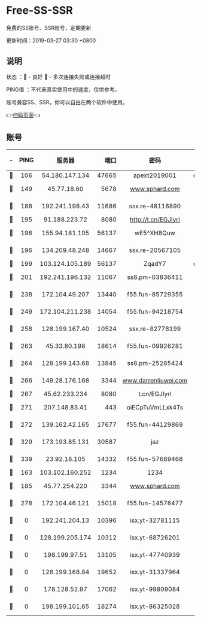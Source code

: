 # Free-SS-SSR

免费的SS账号、SSR账号，定期更新

更新时间：2019-03-27 03:30 +0800

## 说明

状态     ：🙂 - 良好 🙁 - 多次连接失败或连接超时

PING值   ：不代表真实使用中的速度，仅供参考。

账号兼容SS、SSR，你可以自由在两个软件中使用。

👉[扫码页面](https://liesauer.github.io/Free-SS-SSR/)👈

## 账号

|-|PING|服务器|端口|密码|加密方式|区域|
|:----:|:----:|:-----:|-----:|:----:|:----:|:----:|
|🙂|106|54.180.147.134|47665|apext2019001|chacha20|KR|
|🙂|149|45.77.18.60|5678|www.sphard.com|aes-256-cfb|JP|
|🙂|188|192.241.198.43|11686|ssx.re-48118890|aes-256-cfb|US|
|🙂|195|91.188.223.72|8080|http://t.cn/EGJIyrl|rc4-md5|RU|
|🙂|196|155.94.181.105|56137|wE5^XH8Quw|aes-256-cfb|US|
|🙂|196|134.209.48.248|14667|ssx.re-20567105|aes-256-cfb|US|
|🙂|199|103.124.105.189|56137|ZqadY7|chacha20|US|
|🙂|201|192.241.196.132|11067|ss8.pm-03836411|aes-256-cfb|US|
|🙂|238|172.104.49.207|13440|f55.fun-85729355|aes-256-cfb|SG|
|🙂|249|172.104.211.238|14054|f55.fun-94218754|aes-256-cfb|US|
|🙂|258|128.199.167.40|10524|ssx.re-82778199|aes-256-cfb|SG|
|🙂|263|45.33.80.198|18614|f55.fun-09926281|aes-256-cfb|US|
|🙂|264|128.199.143.68|13845|ss8.pm-25285424|aes-256-cfb|SG|
|🙂|266|149.28.176.168|3344|www.darrenliuwei.com|aes-256-cfb|AU|
|🙂|267|45.62.233.234|8080|t.cn/EGJIyrl|rc4-md5|CA|
|🙂|271|207.148.83.41|443|oiECpTuVmLLxk4Ts|aes-256-cfb|AU|
|🙂|272|139.162.42.165|17677|f55.fun-44129869|aes-256-cfb|SG|
|🙂|329|173.193.85.131|30587|jaz|aes-256-cfb|US|
|🙂|339|23.92.18.105|14332|f55.fun-57689468|aes-256-cfb|US|
|🙂|163|103.102.160.252|1234|1234|rc4-md5|JP|
|🙂|185|45.77.254.220|3344|www.sphard.com|aes-256-cfb|SG|
|🙂|278|172.104.46.121|15018|f55.fun-14576477|aes-256-cfb|SG|
|🙁|0|192.241.204.13|10396|isx.yt-32781115|aes-256-cfb|US|
|🙁|0|128.199.205.174|10312|isx.yt-68726201|aes-256-cfb|SG|
|🙁|0|198.199.97.51|13105|isx.yt-47740939|aes-256-cfb|US|
|🙁|0|128.199.168.84|19652|isx.yt-31337964|aes-256-cfb|SG|
|🙁|0|178.128.52.97|17062|isx.yt-99809084|aes-256-cfb|SG|
|🙁|0|198.199.101.65|18274|isx.yt-86325028|aes-256-cfb|US|
